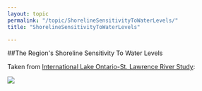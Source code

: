 ```yaml
---
layout: topic
permalink: "/topic/ShorelineSensitivityToWaterLevels/"
title: "ShorelineSensitivityToWaterLevels"

---
```


##The Region's Shoreline Sensitivity To Water Levels

Taken from <a href="http://mds.glc.org/loslrs/files/baird%20ijc%20screening%20report%20-%20appendix.pdf#page=63">International Lake Ontario-St. Lawrence River Study</a>:

<a href="http://mds.glc.org/loslrs/files/baird%20ijc%20screening%20report%20-%20appendix.pdf#page=63"><img src="Images/shoreunitcdn12-f.jpg" border="0"></a>



